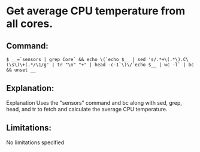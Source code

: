 # Get average CPU temperature from all cores.

## Command:
```
$ __=`sensors | grep Core` && echo \(`echo $__ | sed 's/.*+\(.*\).C\(\s\)\+(.*/\1/g' | tr "\n" "+" | head -c-1`\)\/`echo $__ | wc -l` | bc && unset __
```

## Explanation:
Explanation
Uses the "sensors" command and bc along with sed, grep, head, and tr to fetch and calculate the average CPU temperature.

## Limitations:
No limitations specified

